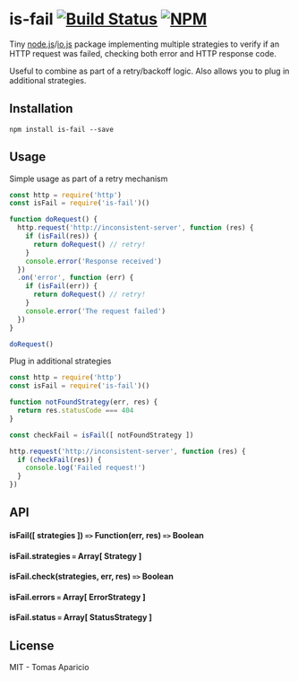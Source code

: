 # is-fail [![Build Status](https://api.travis-ci.org/h2non/is-fail.svg?branch=master&style=flat)](https://travis-ci.org/h2non/is-fail) [![NPM](https://img.shields.io/npm/v/is-fail.svg)](https://www.npmjs.org/package/is-fail)

Tiny [node.js](http://nodejs.org)/[io.js](http://iojs.org) package implementing multiple strategies to verify if an HTTP request was failed, checking both error and HTTP response code.

Useful to combine as part of a retry/backoff logic. Also allows you to plug in additional strategies.

## Installation

```
npm install is-fail --save
```

## Usage

Simple usage as part of a retry mechanism
```js
const http = require('http')
const isFail = require('is-fail')()

function doRequest() {
  http.request('http://inconsistent-server', function (res) {
    if (isFail(res)) {
      return doRequest() // retry!
    }
    console.error('Response received')
  })
  .on('error', function (err) {
    if (isFail(err)) {
      return doRequest() // retry!
    }
    console.error('The request failed')
  })
}

doRequest()
```

Plug in additional strategies

```js
const http = require('http')
const isFail = require('is-fail')()

function notFoundStrategy(err, res) {
  return res.statusCode === 404
}

const checkFail = isFail([ notFoundStrategy ])

http.request('http://inconsistent-server', function (res) {
  if (checkFail(res)) {
    console.log('Failed request!')
  }
})
```

## API

#### isFail([ strategies ]) `=>` Function(err, res) `=>` Boolean

#### isFail.strategies `=` Array[ Strategy ]

#### isFail.check(strategies, err, res) `=>` Boolean

#### isFail.errors `=` Array[ ErrorStrategy ]

#### isFail.status `=` Array[ StatusStrategy ]

## License

MIT - Tomas Aparicio
